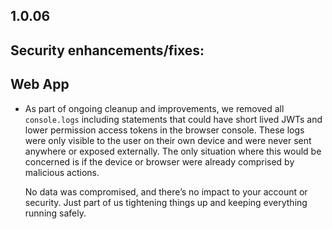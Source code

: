 ## 1.0.06

## Security enhancements/fixes:

## Web App

* As part of ongoing cleanup and improvements, we removed all `console.logs` including statements that could have short lived JWTs and lower permission access tokens in the browser console. These logs were only visible to the user on their own device and were never sent anywhere or exposed externally. The only situation where this would be concerned is if the device or browser were already comprised by malicious actions.

  No data was compromised, and there’s no impact to your account or security. Just part of us tightening things up and keeping everything running safely.
